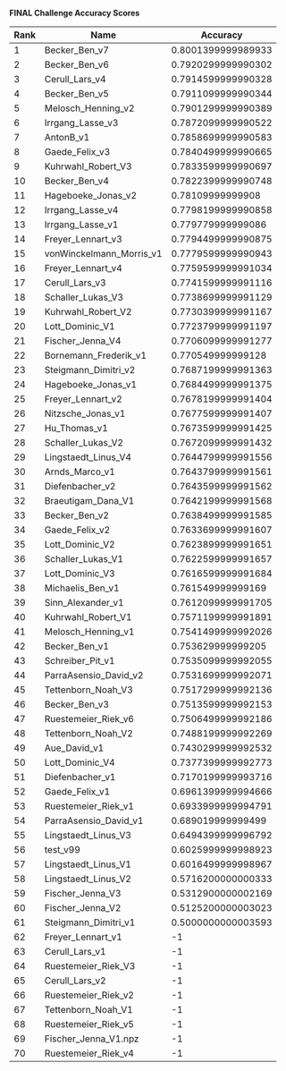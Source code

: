 **FINAL Challenge Accuracy Scores**



|Rank|Name|Accuracy|
|----|-----|---|
|1|Becker_Ben_v7|0.8001399999989933|
|2|Becker_Ben_v6|0.7920299999990302|
|3|Cerull_Lars_v4|0.7914599999990328|
|4|Becker_Ben_v5|0.7911099999990344|
|5|Melosch_Henning_v2|0.7901299999990389|
|6|Irrgang_Lasse_v3|0.7872099999990522|
|7|AntonB_v1|0.7858699999990583|
|8|Gaede_Felix_v3|0.7840499999990665|
|9|Kuhrwahl_Robert_V3|0.7833599999990697|
|10|Becker_Ben_v4|0.7822399999990748|
|11|Hageboeke_Jonas_v2|0.78109999999908|
|12|Irrgang_Lasse_v4|0.7798199999990858|
|13|Irrgang_Lasse_v1|0.779779999999086|
|14|Freyer_Lennart_v3|0.7794499999990875|
|15|vonWinckelmann_Morris_v1|0.7779599999990943|
|16|Freyer_Lennart_v4|0.7759599999991034|
|17|Cerull_Lars_v3|0.7741599999991116|
|18|Schaller_Lukas_V3|0.7738699999991129|
|19|Kuhrwahl_Robert_V2|0.7730399999991167|
|20|Lott_Dominic_V1|0.7723799999991197|
|21|Fischer_Jenna_V4|0.7706099999991277|
|22|Bornemann_Frederik_v1|0.770549999999128|
|23|Steigmann_Dimitri_v2|0.7687199999991363|
|24|Hageboeke_Jonas_v1|0.7684499999991375|
|25|Freyer_Lennart_v2|0.7678199999991404|
|26|Nitzsche_Jonas_v1|0.7677599999991407|
|27|Hu_Thomas_v1|0.7673599999991425|
|28|Schaller_Lukas_V2|0.7672099999991432|
|29|Lingstaedt_Linus_V4|0.7644799999991556|
|30|Arnds_Marco_v1|0.7643799999991561|
|31|Diefenbacher_v2|0.7643599999991562|
|32|Braeutigam_Dana_V1|0.7642199999991568|
|33|Becker_Ben_v2|0.7638499999991585|
|34|Gaede_Felix_v2|0.7633699999991607|
|35|Lott_Dominic_V2|0.7623899999991651|
|36|Schaller_Lukas_V1|0.7622599999991657|
|37|Lott_Dominic_V3|0.7616599999991684|
|38|Michaelis_Ben_v1|0.761549999999169|
|39|Sinn_Alexander_v1|0.7612099999991705|
|40|Kuhrwahl_Robert_V1|0.7571199999991891|
|41|Melosch_Henning_v1|0.7541499999992026|
|42|Becker_Ben_v1|0.753629999999205|
|43|Schreiber_Pit_v1|0.7535099999992055|
|44|ParraAsensio_David_v2|0.7531699999992071|
|45|Tettenborn_Noah_V3|0.7517299999992136|
|46|Becker_Ben_v3|0.7513599999992153|
|47|Ruestemeier_Riek_v6|0.7506499999992186|
|48|Tettenborn_Noah_V2|0.7488199999992269|
|49|Aue_David_v1|0.7430299999992532|
|50|Lott_Dominic_V4|0.7377399999992773|
|51|Diefenbacher_v1|0.7170199999993716|
|52|Gaede_Felix_v1|0.6961399999994666|
|53|Ruestemeier_Riek_v1|0.6933999999994791|
|54|ParraAsensio_David_v1|0.689019999999499|
|55|Lingstaedt_Linus_V3|0.6494399999996792|
|56|test_v99|0.6025999999998923|
|57|Lingstaedt_Linus_V1|0.6016499999998967|
|58|Lingstaedt_Linus_V2|0.5716200000000333|
|59|Fischer_Jenna_V3|0.5312900000002169|
|60|Fischer_Jenna_V2|0.5125200000003023|
|61|Steigmann_Dimitri_v1|0.5000000000003593|
|62|Freyer_Lennart_v1|-1|
|63|Cerull_Lars_v1|-1|
|64|Ruestemeier_Riek_V3|-1|
|65|Cerull_Lars_v2|-1|
|66|Ruestemeier_Riek_v2|-1|
|67|Tettenborn_Noah_V1|-1|
|68|Ruestemeier_Riek_v5|-1|
|69|Fischer_Jenna_V1.npz|-1|
|70|Ruestemeier_Riek_v4|-1|
